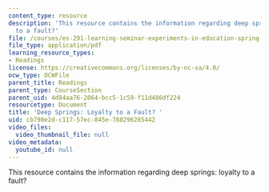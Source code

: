 ```yaml
---
content_type: resource
description: 'This resource contains the information regarding deep springs: loyalty
  to a fault?'
file: /courses/es-291-learning-seminar-experiments-in-education-spring-2003/cb790e2dc11757ec845e788296285442_MITES_291S03_dp_sprg.pdf
file_type: application/pdf
learning_resource_types:
- Readings
license: https://creativecommons.org/licenses/by-nc-sa/4.0/
ocw_type: OCWFile
parent_title: Readings
parent_type: CourseSection
parent_uid: 4d84aa76-2064-bcc5-1c59-f11d486df224
resourcetype: Document
title: 'Deep Springs: Loyalty to a Fault? '
uid: cb790e2d-c117-57ec-845e-788296285442
video_files:
  video_thumbnail_file: null
video_metadata:
  youtube_id: null
---
```

This resource contains the information regarding deep springs: loyalty to a fault?